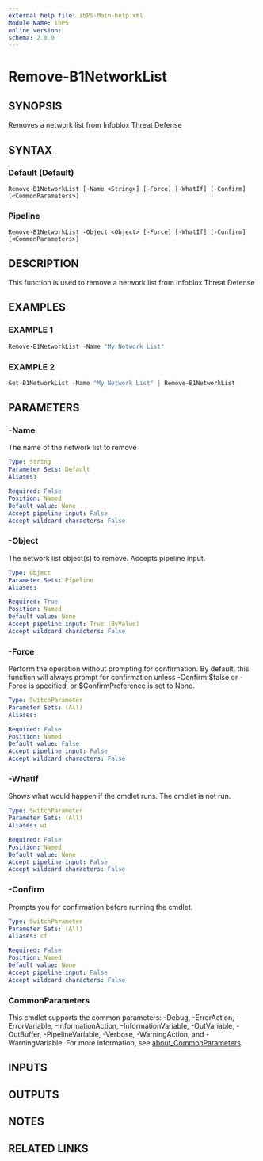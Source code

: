 ```yaml
---
external help file: ibPS-Main-help.xml
Module Name: ibPS
online version:
schema: 2.0.0
---
```


# Remove-B1NetworkList

## SYNOPSIS
Removes a network list from Infoblox Threat Defense

## SYNTAX

### Default (Default)
```
Remove-B1NetworkList [-Name <String>] [-Force] [-WhatIf] [-Confirm] [<CommonParameters>]
```

### Pipeline
```
Remove-B1NetworkList -Object <Object> [-Force] [-WhatIf] [-Confirm] [<CommonParameters>]
```

## DESCRIPTION
This function is used to remove a network list from Infoblox Threat Defense

## EXAMPLES

### EXAMPLE 1
```powershell
Remove-B1NetworkList -Name "My Network List"
```

### EXAMPLE 2
```powershell
Get-B1NetworkList -Name "My Network List" | Remove-B1NetworkList
```

## PARAMETERS

### -Name
The name of the network list to remove

```yaml
Type: String
Parameter Sets: Default
Aliases:

Required: False
Position: Named
Default value: None
Accept pipeline input: False
Accept wildcard characters: False
```

### -Object
The network list object(s) to remove.
Accepts pipeline input.

```yaml
Type: Object
Parameter Sets: Pipeline
Aliases:

Required: True
Position: Named
Default value: None
Accept pipeline input: True (ByValue)
Accept wildcard characters: False
```

### -Force
Perform the operation without prompting for confirmation.
By default, this function will always prompt for confirmation unless -Confirm:$false or -Force is specified, or $ConfirmPreference is set to None.

```yaml
Type: SwitchParameter
Parameter Sets: (All)
Aliases:

Required: False
Position: Named
Default value: False
Accept pipeline input: False
Accept wildcard characters: False
```

### -WhatIf
Shows what would happen if the cmdlet runs.
The cmdlet is not run.

```yaml
Type: SwitchParameter
Parameter Sets: (All)
Aliases: wi

Required: False
Position: Named
Default value: None
Accept pipeline input: False
Accept wildcard characters: False
```

### -Confirm
Prompts you for confirmation before running the cmdlet.

```yaml
Type: SwitchParameter
Parameter Sets: (All)
Aliases: cf

Required: False
Position: Named
Default value: None
Accept pipeline input: False
Accept wildcard characters: False
```

### CommonParameters
This cmdlet supports the common parameters: -Debug, -ErrorAction, -ErrorVariable, -InformationAction, -InformationVariable, -OutVariable, -OutBuffer, -PipelineVariable, -Verbose, -WarningAction, and -WarningVariable. For more information, see [about_CommonParameters](http://go.microsoft.com/fwlink/?LinkID=113216).

## INPUTS

## OUTPUTS

## NOTES

## RELATED LINKS
